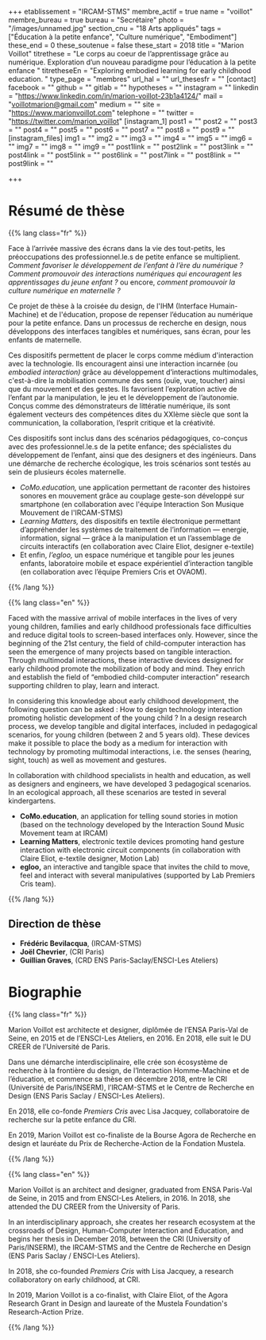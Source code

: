 +++
etablissement = "IRCAM-STMS"
membre_actif = true
name = "voillot"
membre_bureau = true
bureau = "Secrétaire"
photo = "/images/unnamed.jpg"
section_cnu = "18 Arts appliqués"
tags = ["Éducation à la petite enfance", "Culture numérique", "Embodiment"]
these_end = 0
these_soutenue = false
these_start = 2018
title = "Marion Voillot"
titrethese = "Le corps au coeur de l’apprentissage grâce au numérique. Exploration d’un nouveau paradigme pour l’éducation à la petite enfance "
titretheseEn = "Exploring embodied learning for early childhood education. "
type_page = "membres"
url_hal = ""
url_thesesfr = ""
[contact]
facebook = ""
github = ""
gitlab = ""
hypotheses = ""
instagram = ""
linkedin = "https://www.linkedin.com/in/marion-voillot-23b1a4124/"
mail = "voillotmarion@gmail.com"
medium = ""
site = "https://www.marionvoillot.com"
telephone = ""
twitter = "https://twitter.com/marion_voillot"
[instagram_1]
post1 = ""
post2 = ""
post3 = ""
post4 = ""
post5 = ""
post6 = ""
post7 = ""
post8 = ""
post9 = ""
[instagram_files]
img1 = ""
img2 = ""
img3 = ""
img4 = ""
img5 = ""
img6 = ""
img7 = ""
img8 = ""
img9 = ""
post1link = ""
post2link = ""
post3link = ""
post4link = ""
post5link = ""
post6link = ""
post7link = ""
post8link = ""
post9link = ""

+++

<!-- Supprimer les parties non remplies (supprimer les blocks de lang s'il n'y a pas deux langues). Tu es libre d'ajouter ce que tu veux à cette partie -->

# Résumé de thèse

{{% lang class="fr" %}}

Face à l’arrivée massive des écrans dans la vie des tout-petits, les préoccupations des professionnel.le.s de petite enfance se multiplient. _Comment favoriser le développement de l’enfant à l’ère du numérique ? Comment promouvoir des interactions numériques qui encouragent les apprentissages du jeune enfant ?_ ou encore, _comment promouvoir la culture numérique en maternelle ?_

Ce projet de thèse à la croisée du design, de l'IHM (Interface Humain-Machine) et de l'éducation, propose de repenser l’éducation au numérique pour la petite enfance. Dans un processus de recherche en design, nous développons des interfaces tangibles et numériques, sans écran, pour les enfants de maternelle.

Ces dispositifs permettent de placer le corps comme médium d'interaction avec la technologie. Ils encouragent ainsi une interaction incarnée (ou _embodied interaction)_ grâce au développement d’interactions multimodales, c'est-à-dire la mobilisation commune des sens (ouïe, vue, toucher) ainsi que du mouvement et des gestes. Ils favorisent l’exploration active de l’enfant par la manipulation, le jeu et le développement de l’autonomie. Conçus comme des démonstrateurs de littératie numérique, ils sont également vecteurs des compétences dites du XXIème siècle que sont la communication, la collaboration, l’esprit critique et la créativité.

Ces dispositifs sont inclus dans des scénarios pédagogiques, co-conçus avec des professionnel.le.s de la petite enfance; des spécialistes du développement de l’enfant, ainsi que des designers et des ingénieurs. Dans une démarche de recherche écologique, les trois scénarios sont testés au sein de plusieurs écoles maternelle.

* _CoMo.education,_ une application permettant de raconter des histoires sonores en mouvement grâce au couplage geste-son développé sur smartphone (en collaboration avec l'équipe Interaction Son Musique Mouvement de l'IRCAM-STMS)
* _Learning Matters,_ des dispositifs en textile électronique permettant d’appréhender les systèmes de traitement de l’information — energie, information, signal — grâce à la manipulation et un l’assemblage de circuits interactifs (en collaboration avec Claire Eliot, designer e-textile)
* Et enfin, _l’egloo,_ un espace numérique et tangible pour les jeunes enfants, laboratoire mobile et espace expérientiel d’interaction tangible (en collaboration avec l’équipe Premiers Cris et OVAOM).

{{% /lang %}}

{{% lang class="en" %}}

Faced with the massive arrival of mobile interfaces in the lives of very young children, families and early childhood professionals face difficulties and reduce digital tools to screen-based interfaces only. However, since the beginning of the 21st century, the field of child-computer interaction has seen the emergence of many projects based on tangible interaction. Through multimodal interactions, these interactive devices designed for early childhood promote the mobilization of body and mind. They enrich and establish the field of “embodied child-computer interaction” research supporting children to play, learn and interact.

In considering this knowledge about early childhood development, the following question can be asked : How to design technology interaction promoting holistic development of the young child ? In a design research process, we develop tangible and digital interfaces, included in pedagogical scenarios, for young children (between 2 and 5 years old). These devices make it possible to place the body as a medium for interaction with technology by promoting multimodal interactions, i.e. the senses (hearing, sight, touch) as well as movement and gestures.

In collaboration with childhood specialists in health and education, as well as designers and engineers, we have developed 3 pedagogical scenarios. In an ecological approach, all these scenarios are tested in several kindergartens.

* **CoMo.education**, an application for telling sound stories in motion (based on the technology developed by the Interaction Sound Music Movement team at IRCAM)
* **Learning Matters**, electronic textile devices promoting hand gesture interaction with electronic circuit components (in collaboration with Claire Eliot, e-textile designer, Motion Lab)
* **egloo,** an interactive and tangible space that invites the child to move, feel and interact with several manipulatives (supported by Lab Premiers Cris team).

{{% /lang %}}

## Direction de thèse

* **Frédéric Bevilacqua**, (IRCAM-STMS)
* **Joël Chevrier**, (CRI Paris)
* **Guillian Graves**, (CRD ENS Paris-Saclay/ENSCI-Les Ateliers)

# Biographie

{{% lang class="fr" %}}

Marion Voillot est architecte et designer, diplômée de l’ENSA Paris-Val de Seine, en 2015 et de l’ENSCI-Les Ateliers, en 2016. En 2018, elle suit le DU CREER de l’Université de Paris.

Dans une démarche interdisciplinaire, elle crée son écosystème de recherche à la frontière du design, de l’Interaction Homme-Machine et de l’éducation, et commence sa thèse en décembre 2018, entre le CRI (Université de Paris/INSERM), l’IRCAM-STMS et le Centre de Recherche en Design (ENS Paris Saclay / ENSCI-Les Ateliers).

En 2018, elle co-fonde _Premiers Cris_ avec Lisa Jacquey, collaboratoire de recherche sur la petite enfance du CRI.

En 2019, Marion Voillot est co-finaliste de la Bourse Agora de Recherche en design et lauréate du Prix de Recherche-Action de la Fondation Mustela.

{{% /lang %}}

{{% lang class="en" %}}

Marion Voillot is an architect and designer, graduated from ENSA Paris-Val de Seine, in 2015 and from ENSCI-Les Ateliers, in 2016. In 2018, she attended the DU CREER from the University of Paris.

In an interdisciplinary approach, she creates her research ecosystem at the crossroads of Design, Human-Computer Interaction and Education, and begins her thesis in December 2018, between the CRI (University of Paris/INSERM), the IRCAM-STMS and the Centre de Recherche en Design (ENS Paris Saclay / ENSCI-Les Ateliers).

In 2018, she co-founded _Premiers Cris_ with Lisa Jacquey, a research collaboratory on early childhood, at CRI.

In 2019, Marion Voillot is a co-finalist, with Claire Eliot, of the Agora Research Grant in Design and laureate of the Mustela Foundation's Research-Action Prize.

{{% /lang %}}